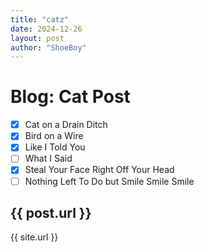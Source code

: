 ```yaml
---
title: "catz"
date: 2024-12-26
layout: post
author: "ShoeBoy"
---
```

# Blog: Cat Post
- [x] Cat on a Drain Ditch
- [x] Bird on a Wire
- [x] Like I Told You
- [ ] What I Said
- [x] Steal Your Face Right Off Your Head
- [ ] Nothing Left To Do but Smile Smile Smile

## {{ post.url }}
{{ site.url }}
